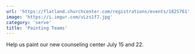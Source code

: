 ```yaml
---
url: 'https://flatland.churchcenter.com/registrations/events/1825761'
image: 'https://i.imgur.com/vLzs1f7.jpg'
category: 'serve'
title: 'Painting Teams'
---
```


Help us paint our new counseling center July 15 and 22.
